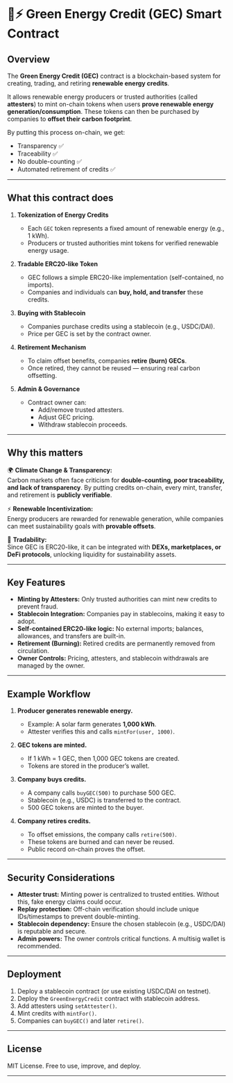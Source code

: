# 🌱⚡ Green Energy Credit (GEC) Smart Contract

## Overview

The **Green Energy Credit (GEC)** contract is a blockchain-based system for creating, trading, and retiring **renewable energy credits**.

It allows renewable energy producers or trusted authorities (called **attesters**) to mint on-chain tokens when users **prove renewable energy generation/consumption**. These tokens can then be purchased by companies to **offset their carbon footprint**.

By putting this process on-chain, we get:
  
- Transparency ✅ 
- Traceability ✅
- No double-counting ✅
- Automated retirement of credits ✅

---

## What this contract does

1. **Tokenization of Energy Credits**

   - Each `GEC` token represents a fixed amount of renewable energy (e.g., 1 kWh).
   - Producers or trusted authorities mint tokens for verified renewable energy usage.

2. **Tradable ERC20-like Token**

   - GEC follows a simple ERC20-like implementation (self-contained, no imports).
   - Companies and individuals can **buy, hold, and transfer** these credits.

3. **Buying with Stablecoin**

   - Companies purchase credits using a stablecoin (e.g., USDC/DAI).
   - Price per GEC is set by the contract owner.

4. **Retirement Mechanism**

   - To claim offset benefits, companies **retire (burn) GECs**.
   - Once retired, they cannot be reused — ensuring real carbon offsetting.

5. **Admin & Governance**
   - Contract owner can:
     - Add/remove trusted attesters.
     - Adjust GEC pricing.
     - Withdraw stablecoin proceeds.

---

## Why this matters

🌍 **Climate Change & Transparency:**  
Carbon markets often face criticism for **double-counting, poor traceability, and lack of transparency**. By putting credits on-chain, every mint, transfer, and retirement is **publicly verifiable**.

⚡ **Renewable Incentivization:**  
Energy producers are rewarded for renewable generation, while companies can meet sustainability goals with **provable offsets**.

🤝 **Tradability:**  
Since GEC is ERC20-like, it can be integrated with **DEXs, marketplaces, or DeFi protocols**, unlocking liquidity for sustainability assets.

---

## Key Features

- **Minting by Attesters:** Only trusted authorities can mint new credits to prevent fraud.
- **Stablecoin Integration:** Companies pay in stablecoins, making it easy to adopt.
- **Self-contained ERC20-like logic:** No external imports; balances, allowances, and transfers are built-in.
- **Retirement (Burning):** Retired credits are permanently removed from circulation.
- **Owner Controls:** Pricing, attesters, and stablecoin withdrawals are managed by the owner.

---

## Example Workflow

1. **Producer generates renewable energy.**

   - Example: A solar farm generates **1,000 kWh**.
   - Attester verifies this and calls `mintFor(user, 1000)`.

2. **GEC tokens are minted.**

   - If 1 kWh = 1 GEC, then 1,000 GEC tokens are created.
   - Tokens are stored in the producer’s wallet.

3. **Company buys credits.**

   - A company calls `buyGEC(500)` to purchase 500 GEC.
   - Stablecoin (e.g., USDC) is transferred to the contract.
   - 500 GEC tokens are minted to the buyer.

4. **Company retires credits.**
   - To offset emissions, the company calls `retire(500)`.
   - These tokens are burned and can never be reused.
   - Public record on-chain proves the offset.

---

## Security Considerations

- **Attester trust:** Minting power is centralized to trusted entities. Without this, fake energy claims could occur.
- **Replay protection:** Off-chain verification should include unique IDs/timestamps to prevent double-minting.
- **Stablecoin dependency:** Ensure the chosen stablecoin (e.g., USDC/DAI) is reputable and secure.
- **Admin powers:** The owner controls critical functions. A multisig wallet is recommended.

---

## Deployment

1. Deploy a stablecoin contract (or use existing USDC/DAI on testnet).
2. Deploy the `GreenEnergyCredit` contract with stablecoin address.
3. Add attesters using `setAttester()`.
4. Mint credits with `mintFor()`.
5. Companies can `buyGEC()` and later `retire()`.

---

## License

MIT License. Free to use, improve, and deploy.

---
